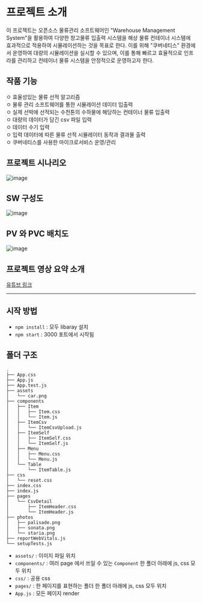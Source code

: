 # 프로젝트 소개 
이 프로젝트는 오픈소스 물류관리 소프트웨어인 "Warehouse Management System"을 활용하여 다양한 창고물류 입출력 시스템을 해상 물류 컨테이너 시스템에 효과적으로 적용하여 시뮬레이션하는 것을 목표로 한다. 이를 위해 "쿠버네티스" 환경에서 운영하여 대량의 시뮬레이션을 실시할 수 있으며, 이를 통해 빠르고 효율적으로 인프라를 관리하고 컨테이너 물류 시스템을 안정적으로 운영하고자 한다. 

## 작품 기능
ㅇ 효율성있는 물류 선적 알고리즘 <br>
ㅇ 물류 관리 소프트웨어를 통한 시뮬레이션 데이터 입출력    <br>
ㅇ 실제 선박에 선적되는 수천톤의 수하물에 해당하는 컨테이너 물류 입출력  <br>
   ㅇ 대량의 데이터가 담긴 csv 파일 입력 <br>
   ㅇ 데이터 수기 입력 <br>
ㅇ 입력 데이터에 따른 물류 선적 시뮬레이터 동작과 결과물 출력  <br>
ㅇ 쿠버네티스를 사용한 마이크로서비스 운영/관리

## 프로젝트 시나리오
![image](https://github.com/SmGirls/SmGirlsDocker/assets/79689822/a28dcbc5-a072-4c9f-bb36-df92c9b95a65)


## SW 구성도
![image](https://github.com/SmGirls/SmGirlsDocker/assets/79689822/d842325d-ddcf-4a87-9e56-d1cc44c55450)

## PV 와 PVC 배치도
![image](https://github.com/SmGirls/SmGirlsDocker/assets/79689822/7252f82c-f18e-405e-8e51-14b23525d82d)

## 프로젝트 영상 요약 소개
[유튜브 링크](https://www.youtube.com/watch?v=VAB8FhqrSd4)

---

## 시작 방법

- `npm install` : 모두 libaray 설치
- `npm start` : 3000 포트에서 시작됨

## 폴더 구조

```
.
├── App.css
├── App.js
├── App.test.js
├── assets
│   └── car.png
├── components
│   ├── Item
│   │   ├── Item.css
│   │   └── Item.js
│   ├── ItemCsv
│   │   └── ItemCsvUpload.js
│   ├── ItemSelf
│   │   ├── ItemSelf.css
│   │   └── ItemSelf.js
│   ├── Menu
│   │   ├── Menu.css
│   │   └── Menu.js
│   └── Table
│       └── ItemTable.js
├── css
│   └── reset.css
├── index.css
├── index.js
├── pages
│   └── CsvDetail
│       ├── ItemHeader.css
│       └── ItemHeader.js
├── photos
│   ├── palisade.png
│   ├── sonata.png
│   └── staria.png
├── reportWebVitals.js
└── setupTests.js
```

- `assets/` : 이미지 파일 위치
- `components/` : 여러 page 에서 쓰일 수 있는 `Component` 한 폴더 아래에 js, css 모두 위치
- `css/` : 공용 css
- `pages/` : 한 페이지를 표현하는 폴더 한 폴더 아래에 js, css 모두 위치
- `App.js` : 모든 페이지 render
